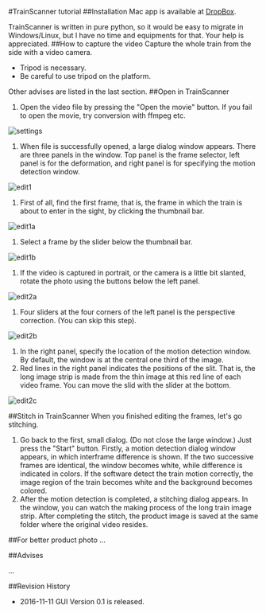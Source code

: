 #TrainScanner tutorial
##Installation
Mac app is available at [DropBox](https://www.dropbox.com/sh/3a1p84nqxz1b7b3/AACdmHd9jVsqVgU9Nj2TZ2oYa?dl=0).

TrainScanner is written in pure python, so it would be easy to migrate in Windows/Linux, but I have no time and equipments for that. Your help is appreciated.
##How to capture the video
Capture the whole train from the side with a video camera.

* Tripod is necessary.
* Be careful to use tripod on the platform.

Other advises are listed in the last section.
##Open in TrainScanner
1. Open the video file by pressing the "Open the movie" button.  If you fail to open the movie, try conversion with ffmpeg etc.

![settings](https://github.com/vitroid/TrainScanner/blob/master/images_ja/settings.png?raw=true)

1. When file is successfully opened, a large dialog window appears.  There are three panels in the window.  Top panel is the frame selector, left panel is for the deformation, and right panel is for specifying the motion detection window.

![edit1](https://github.com/vitroid/TrainScanner/blob/master/images_ja/edit1.png?raw=true)

1. First of all, find the first frame, that is, the frame in which the train is about to enter in the sight, by clicking the thumbnail bar.

![edit1a](https://github.com/vitroid/TrainScanner/blob/master/images_ja/edit1a.png?raw=true)

1. Select a frame by the slider below the thumbnail bar.

![edit1b](https://github.com/vitroid/TrainScanner/blob/master/images_ja/edit1b.png?raw=true)

1. If the video is captured in portrait, or the camera is a little bit slanted, rotate the photo using the buttons below the left panel.

![edit2a](https://github.com/vitroid/TrainScanner/blob/master/images_ja/edit2a.png?raw=true)

1. Four sliders at the four corners of the left panel is the perspective correction.  (You can skip this step).

![edit2b](https://github.com/vitroid/TrainScanner/blob/master/images_ja/edit2b.png?raw=true)

1. In the right panel, specify the location of the motion detection window.  By default, the window is at the central one third of the image.  
1. Red lines in the right panel indicates the positions of the slit.  That is, the long image strip is made from the thin image at this red line of each video frame.  You can move the slid with the slider at the bottom.

![edit2c](https://github.com/vitroid/TrainScanner/blob/master/images_ja/edit2c.png?raw=true)


##Stitch in TrainScanner
When you finished editing the frames, let's go stitching.

1. Go back to the first, small dialog.  (Do not close the large window.)  Just press the "Start" button.  Firstly, a motion detection dialog window appears, in which interframe difference is shown.  If the two successive frames are identical, the window becomes white, while difference is indicated in colors.  If the software detect the train motion correctly, the image region of the train becomes white and the background becomes colored.
1. After the motion detection is completed, a stitching dialog appears.  In the window, you can watch the making process of the long train image strip.  After completing the stitch, the product image is saved at the same folder where the original video resides.

##For better product photo
...

##Advises

...

##Revision History

* 2016-11-11 GUI Version 0.1 is released.
